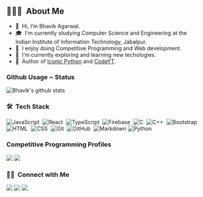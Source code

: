 ## 👨🏻‍💻 &nbsp;About Me

- 👋 &nbsp;Hi, I’m Bhavik Agarwal.
- 🎓 &nbsp;I'm currently studying Computer Science and Engineering at the Indian Institute of Information Technology, Jabalpur.
- 👀 &nbsp;I enjoy doing Competitive Programming and Web development.
- 🌱 &nbsp;I’m currently exploring and learning new techologies.
- 🥅 &nbsp;Author of  [Iconic Python](https://iconicpython.blogspot.com/) and [CodeYT](https://codeyt.com/).

### Github Usage ~ Status

![Bhavik's github stats](https://github-readme-stats.vercel.app/api?username=Bhavik-ag&theme=dark&show_icons=true)

### 🛠 &nbsp;Tech Stack
![JavaScript](https://img.shields.io/badge/-JavaScript-05122A?style=flat&logo=javascript)&nbsp;
![React](https://img.shields.io/badge/-React-05122A?style=flat&logo=react)&nbsp;
![TypeScript](https://img.shields.io/badge/-TypeScript-05122A?style=flat&logo=react)&nbsp;
![Firebase](https://img.shields.io/badge/-Firebase-05122A?style=flat&logo=firebase&logoColor=FFCB2C)&nbsp;
![C](https://img.shields.io/badge/-C-05122A?style=flat&logo=C&logoColor=A8B9CC)&nbsp;
![C++](https://img.shields.io/badge/-C++-05122A?style=flat&logo=C%2B%2B&logoColor=00599C)&nbsp;
![Bootstrap](https://img.shields.io/badge/-Bootstrap-05122A?style=flat&logo=bootstrap&logoColor=563D7C)
![HTML](https://img.shields.io/badge/-HTML-05122A?style=flat&logo=HTML5)&nbsp;
![CSS](https://img.shields.io/badge/-CSS-05122A?style=flat&logo=CSS3&logoColor=1572B6)&nbsp;
![Git](https://img.shields.io/badge/-Git-05122A?style=flat&logo=git)&nbsp;
![GitHub](https://img.shields.io/badge/-GitHub-05122A?style=flat&logo=github)&nbsp;
![Markdown](https://img.shields.io/badge/-Markdown-05122A?style=flat&logo=markdown) 
![Python](https://img.shields.io/badge/-Python-05122A?style=flat&logo=python)&nbsp;
<br>

### Competitive Programming Profiles

<a href="https://www.codechef.com/users/bhavik_20"><img src="https://img.shields.io/badge/-Codechef-007d8b?style=for-the-badge&logo=Codechef&logoColor=white"/></a>
<a href="https://codeforces.com/profile/bhavik_2001"><img src="https://img.shields.io/badge/-Codeforces-007d8b?style=for-the-badge&logo=Codeforces&logoColor=white"/></a>
</p>


### 🤝🏻 &nbsp;Connect with Me

<p align="left">
<a href="mailto:21bcs056@iiitdmj.ac.in"><img src="https://img.shields.io/badge/-Mail-0077B5?style=for-the-badge&logo=Gmail&logoColor=white"/></a>
<a href="https://twitter.com/BhavikAgarwal13"><img src="https://img.shields.io/badge/-Twitter-D14836?style=for-the-badge&logo=twitter&logoColor=white"/></a>
<a href="https://www.linkedin.com/in/bhavikagarwal2001/"><img src="https://img.shields.io/badge/-Linkedin-0077B5?style=for-the-badge&logo=Linkedin&logoColor=white"/></a>
<br/>

<!-- [website]: https://codeyt.com/
[twitter]: https://twitter.com/BhavikAgarwal13
[linkedin]: https://www.linkedin.com/in/bhavikagarwal2001/
[codechef]: https://www.codechef.com/users/bhavik_20
[codeforces]: https://codeforces.com/profile/bhavik_2001
[hackerearth]: https://www.hackerearth.com/@bhavik138 -->

<!---
Bhavik-ag/Bhavik-ag is a ✨ special ✨ repository because its `README.md` (this file) appears on your GitHub profile.
You can click the Preview link to take a look at your changes.
--->
